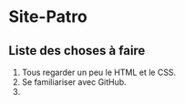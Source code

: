 # Site-Patro

## Liste des choses à faire

1. Tous regarder un peu le HTML et le CSS. 
2. Se familiariser avec GitHub.
3. 
